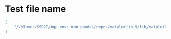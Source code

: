 # Test file name

```json
[
    "/Volumes/SSD2T/bgp_envs_non_pandas/repos/matplotlib_9/lib/matplotlib/tests/test_polar.py"
]
```
